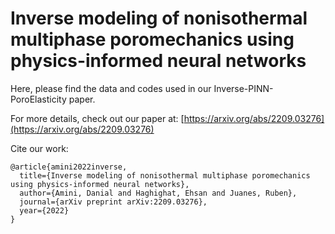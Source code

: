 # Inverse modeling of nonisothermal multiphase poromechanics using physics-informed neural networks

Here, please find the data and codes used in our Inverse-PINN-PoroElasticity paper.

For more details, check out our paper  at: [https://arxiv.org/abs/2209.03276](https://arxiv.org/abs/2209.03276)

Cite our work:
```
@article{amini2022inverse,
  title={Inverse modeling of nonisothermal multiphase poromechanics using physics-informed neural networks},
  author={Amini, Danial and Haghighat, Ehsan and Juanes, Ruben},
  journal={arXiv preprint arXiv:2209.03276},
  year={2022}
}
```